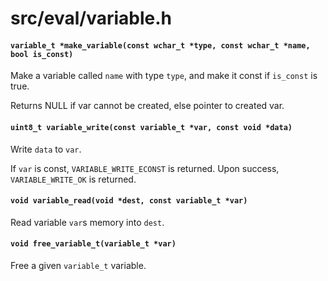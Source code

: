 # src/eval/variable.h

#### `variable_t *make_variable(const wchar_t *type, const wchar_t *name, bool is_const)`
Make a variable called `name` with type `type`, and make it const if `is_const` is true.

Returns NULL if var cannot be created, else pointer to created var.

#### `uint8_t variable_write(const variable_t *var, const void *data)`
Write `data` to `var`.

If `var` is const, `VARIABLE_WRITE_ECONST` is returned.
Upon success, `VARIABLE_WRITE_OK` is returned.

#### `void variable_read(void *dest, const variable_t *var)`
Read variable `var`s memory into `dest`.

#### `void free_variable_t(variable_t *var)`
Free a given `variable_t` variable.

